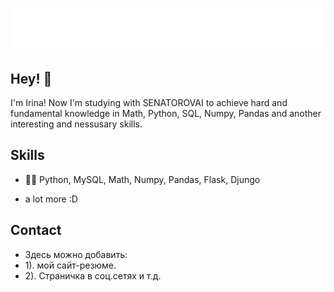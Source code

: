 <h1 align="center">
  <img src="https://raw.githubusercontent.com/YugayIrina/YugayIrina/master/name.svg" alt="Yugay Irina" />
</h1>

## Hey! 👋
I'm Irina!
Now I'm studying with SENATOROVAI to achieve hard and fundamental knowledge in Math, Python, SQL, Numpy, Pandas and another interesting and nessusary skills.

## Skills
- 👨‍💻 Python, MySQL, Math, Numpy, Pandas, Flask, Djungo
+ a lot more :D

## Contact
- Здесь можно добавить:
- 1). мой сайт-резюме.
- 2). Страничка в соц.сетях и т.д.

